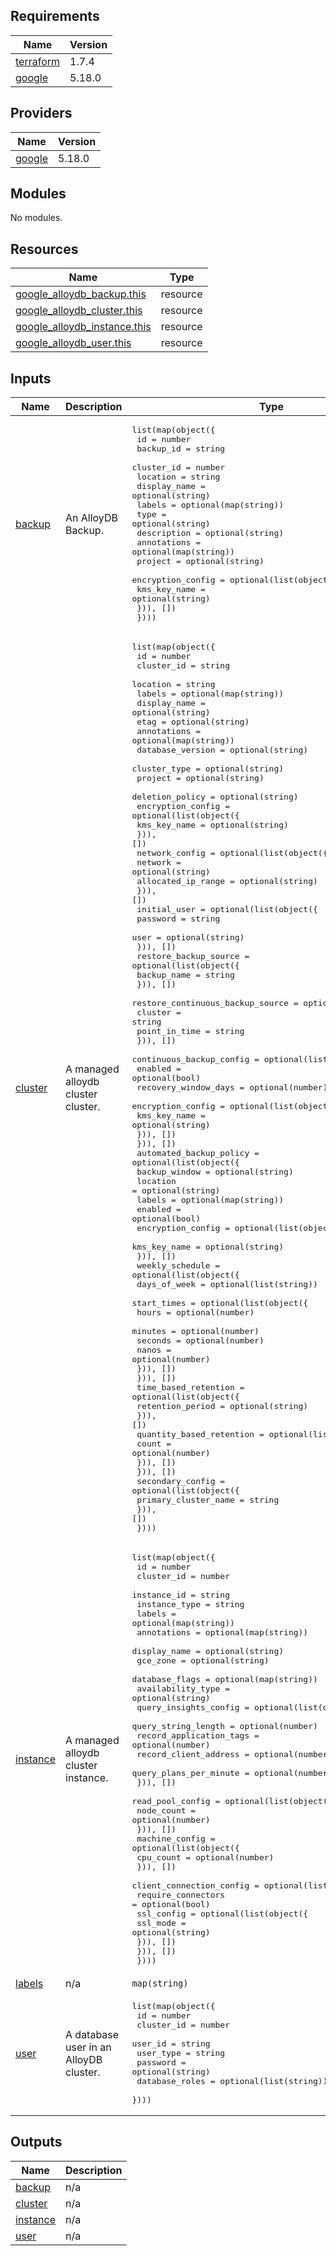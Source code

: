 ## Requirements

| Name | Version |
|------|---------|
| <a name="requirement_terraform"></a> [terraform](#requirement\_terraform) | 1.7.4 |
| <a name="requirement_google"></a> [google](#requirement\_google) | 5.18.0 |

## Providers

| Name | Version |
|------|---------|
| <a name="provider_google"></a> [google](#provider\_google) | 5.18.0 |

## Modules

No modules.

## Resources

| Name | Type |
|------|------|
| [google_alloydb_backup.this](https://registry.terraform.io/providers/hashicorp/google/5.18.0/docs/resources/alloydb_backup) | resource |
| [google_alloydb_cluster.this](https://registry.terraform.io/providers/hashicorp/google/5.18.0/docs/resources/alloydb_cluster) | resource |
| [google_alloydb_instance.this](https://registry.terraform.io/providers/hashicorp/google/5.18.0/docs/resources/alloydb_instance) | resource |
| [google_alloydb_user.this](https://registry.terraform.io/providers/hashicorp/google/5.18.0/docs/resources/alloydb_user) | resource |

## Inputs

| Name | Description | Type | Default | Required |
|------|-------------|------|---------|:--------:|
| <a name="input_backup"></a> [backup](#input\_backup) | An AlloyDB Backup. | <pre>list(map(object({<br>    id           = number<br>    backup_id    = string<br>    cluster_id   = number<br>    location     = string<br>    display_name = optional(string)<br>    labels       = optional(map(string))<br>    type         = optional(string)<br>    description  = optional(string)<br>    annotations  = optional(map(string))<br>    project      = optional(string)<br>    encryption_config = optional(list(object({<br>      kms_key_name = optional(string)<br>    })), [])<br>  })))</pre> | `[]` | no |
| <a name="input_cluster"></a> [cluster](#input\_cluster) | A managed alloydb cluster cluster. | <pre>list(map(object({<br>    id               = number<br>    cluster_id       = string<br>    location         = string<br>    labels           = optional(map(string))<br>    display_name     = optional(string)<br>    etag             = optional(string)<br>    annotations      = optional(map(string))<br>    database_version = optional(string)<br>    cluster_type     = optional(string)<br>    project          = optional(string)<br>    deletion_policy  = optional(string)<br>    encryption_config = optional(list(object({<br>      kms_key_name = optional(string)<br>    })), [])<br>    network_config = optional(list(object({<br>      network            = optional(string)<br>      allocated_ip_range = optional(string)<br>    })), [])<br>    initial_user = optional(list(object({<br>      password = string<br>      user     = optional(string)<br>    })), [])<br>    restore_backup_source = optional(list(object({<br>      backup_name = string<br>    })), [])<br>    restore_continuous_backup_source = optional(list(object({<br>      cluster       = string<br>      point_in_time = string<br>    })), [])<br>    continuous_backup_config = optional(list(object({<br>      enabled              = optional(bool)<br>      recovery_window_days = optional(number)<br>      encryption_config = optional(list(object({<br>        kms_key_name = optional(string)<br>      })), [])<br>    })), [])<br>    automated_backup_policy = optional(list(object({<br>      backup_window = optional(string)<br>      location      = optional(string)<br>      labels        = optional(map(string))<br>      enabled       = optional(bool)<br>      encryption_config = optional(list(object({<br>        kms_key_name = optional(string)<br>      })), [])<br>      weekly_schedule = optional(list(object({<br>        days_of_week = optional(list(string))<br>        start_times = optional(list(object({<br>          hours   = optional(number)<br>          minutes = optional(number)<br>          seconds = optional(number)<br>          nanos   = optional(number)<br>        })), [])<br>      })), [])<br>      time_based_retention = optional(list(object({<br>        retention_period = optional(string)<br>      })), [])<br>      quantity_based_retention = optional(list(object({<br>        count = optional(number)<br>      })), [])<br>    })), [])<br>    secondary_config = optional(list(object({<br>      primary_cluster_name = string<br>    })), [])<br>  })))</pre> | `[]` | no |
| <a name="input_instance"></a> [instance](#input\_instance) | A managed alloydb cluster instance. | <pre>list(map(object({<br>    id                = number<br>    cluster_id        = number<br>    instance_id       = string<br>    instance_type     = string<br>    labels            = optional(map(string))<br>    annotations       = optional(map(string))<br>    display_name      = optional(string)<br>    gce_zone          = optional(string)<br>    database_flags    = optional(map(string))<br>    availability_type = optional(string)<br>    query_insights_config = optional(list(object({<br>      query_string_length     = optional(number)<br>      record_application_tags = optional(number)<br>      record_client_address   = optional(number)<br>      query_plans_per_minute  = optional(number)<br>    })), [])<br>    read_pool_config = optional(list(object({<br>      node_count = optional(number)<br>    })), [])<br>    machine_config = optional(list(object({<br>      cpu_count = optional(number)<br>    })), [])<br>    client_connection_config = optional(list(object({<br>      require_connectors = optional(bool)<br>      ssl_config = optional(list(object({<br>        ssl_mode = optional(string)<br>      })), [])<br>    })), [])<br>  })))</pre> | `[]` | no |
| <a name="input_labels"></a> [labels](#input\_labels) | n/a | `map(string)` | `[]` | no |
| <a name="input_user"></a> [user](#input\_user) | A database user in an AlloyDB cluster. | <pre>list(map(object({<br>    id             = number<br>    cluster_id     = number<br>    user_id        = string<br>    user_type      = string<br>    password       = optional(string)<br>    database_roles = optional(list(string))<br>  })))</pre> | `[]` | no |

## Outputs

| Name | Description |
|------|-------------|
| <a name="output_backup"></a> [backup](#output\_backup) | n/a |
| <a name="output_cluster"></a> [cluster](#output\_cluster) | n/a |
| <a name="output_instance"></a> [instance](#output\_instance) | n/a |
| <a name="output_user"></a> [user](#output\_user) | n/a |
